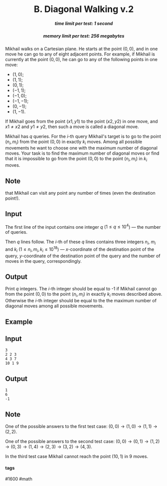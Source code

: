 <h1 style='text-align: center;'> B. Diagonal Walking v.2</h1>

<h5 style='text-align: center;'>time limit per test: 1 second</h5>
<h5 style='text-align: center;'>memory limit per test: 256 megabytes</h5>

Mikhail walks on a Cartesian plane. He starts at the point $(0, 0)$, and in one move he can go to any of eight adjacent points. For example, if Mikhail is currently at the point $(0, 0)$, he can go to any of the following points in one move: 

* $(1, 0)$;
* $(1, 1)$;
* $(0, 1)$;
* $(-1, 1)$;
* $(-1, 0)$;
* $(-1, -1)$;
* $(0, -1)$;
* $(1, -1)$.

If Mikhail goes from the point $(x1, y1)$ to the point $(x2, y2)$ in one move, and $x1 \ne x2$ and $y1 \ne y2$, then such a move is called a diagonal move.

Mikhail has $q$ queries. For the $i$-th query Mikhail's target is to go to the point $(n_i, m_i)$ from the point $(0, 0)$ in exactly $k_i$ moves. Among all possible movements he want to choose one with the maximum number of diagonal moves. Your task is to find the maximum number of diagonal moves or find that it is impossible to go from the point $(0, 0)$ to the point $(n_i, m_i)$ in $k_i$ moves.

## Note

 that Mikhail can visit any point any number of times (even the destination point!).

## Input

The first line of the input contains one integer $q$ ($1 \le q \le 10^4$) — the number of queries.

Then $q$ lines follow. The $i$-th of these $q$ lines contains three integers $n_i$, $m_i$ and $k_i$ ($1 \le n_i, m_i, k_i \le 10^{18}$) — $x$-coordinate of the destination point of the query, $y$-coordinate of the destination point of the query and the number of moves in the query, correspondingly.

## Output

Print $q$ integers. The $i$-th integer should be equal to -1 if Mikhail cannot go from the point $(0, 0)$ to the point $(n_i, m_i)$ in exactly $k_i$ moves described above. Otherwise the $i$-th integer should be equal to the the maximum number of diagonal moves among all possible movements.

## Example

## Input


```
3  
2 2 3  
4 3 7  
10 1 9  

```
## Output


```
1  
6  
-1  

```
## Note

One of the possible answers to the first test case: $(0, 0) \to (1, 0) \to (1, 1) \to (2, 2)$.

One of the possible answers to the second test case: $(0, 0) \to (0, 1) \to (1, 2) \to (0, 3) \to (1, 4) \to (2, 3) \to (3, 2) \to (4, 3)$.

In the third test case Mikhail cannot reach the point $(10, 1)$ in 9 moves.



#### tags 

#1600 #math 